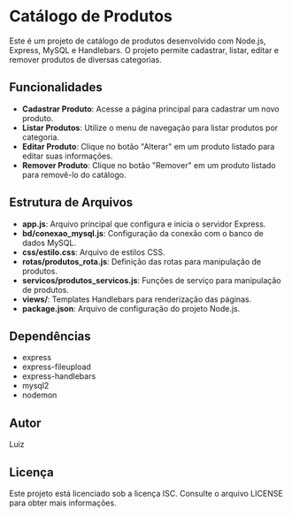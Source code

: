 # Catálogo de Produtos

Este é um projeto de catálogo de produtos desenvolvido com Node.js, Express, MySQL e Handlebars. O projeto permite cadastrar, listar, editar e remover produtos de diversas categorias.

## Funcionalidades

- **Cadastrar Produto**: Acesse a página principal para cadastrar um novo produto.
- **Listar Produtos**: Utilize o menu de navegação para listar produtos por categoria.
- **Editar Produto**: Clique no botão "Alterar" em um produto listado para editar suas informações.
- **Remover Produto**: Clique no botão "Remover" em um produto listado para removê-lo do catálogo.

## Estrutura de Arquivos

- **app.js**: Arquivo principal que configura e inicia o servidor Express.
- **bd/conexao_mysql.js**: Configuração da conexão com o banco de dados MySQL.
- **css/estilo.css**: Arquivo de estilos CSS.
- **rotas/produtos_rota.js**: Definição das rotas para manipulação de produtos.
- **servicos/produtos_servicos.js**: Funções de serviço para manipulação de produtos.
- **views/**: Templates Handlebars para renderização das páginas.
- **package.json**: Arquivo de configuração do projeto Node.js.

## Dependências

- express
- express-fileupload
- express-handlebars
- mysql2
- nodemon

## Autor

Luiz

## Licença

Este projeto está licenciado sob a licença ISC. Consulte o arquivo LICENSE para obter mais informações.
